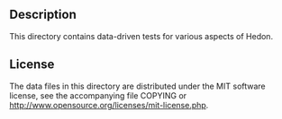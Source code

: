 Description
------------

This directory contains data-driven tests for various aspects of Hedon.

License
--------

The data files in this directory are distributed under the MIT software
license, see the accompanying file COPYING or
http://www.opensource.org/licenses/mit-license.php.

